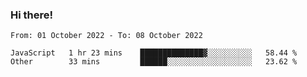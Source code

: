 ### Hi there!

<!--START_SECTION:waka-->

```text
From: 01 October 2022 - To: 08 October 2022

JavaScript   1 hr 23 mins    ██████████████▓░░░░░░░░░░   58.44 %
Other        33 mins         ██████░░░░░░░░░░░░░░░░░░░   23.62 %
```

<!--END_SECTION:waka-->
